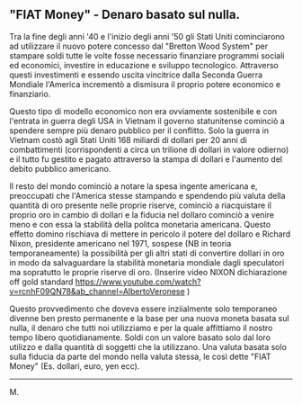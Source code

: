 "FIAT Money" - Denaro basato sul nulla.
---
Tra la fine degli anni '40 e l'inizio degli anni '50 gli Stati Uniti cominciarono ad utilizzare il nuovo potere concesso dal "Bretton Wood System" per stampare soldi tutte le volte fosse necessario finanziare programmi sociali ed economici, investire in educazione e sviluppo tecnologico.
Attraverso questi investimenti e essendo uscita vincitrice dalla Seconda Guerra Mondiale l'America incrementò a dismisura il proprio potere economico e finanziario.
 
Questo tipo di modello economico non era ovviamente sostenibile e con l'entrata in guerra degli USA in Vietnam il governo statunitense cominciò a spendere sempre più denaro pubblico per il conflitto.
Solo la guerra in Vietnam costò agli Stati Uniti 168 miliardi di dollari per 20 anni di combattimenti (corrispondenti a circa un trilione di dollari in valore odierno) e il tutto fu gestito e pagato attraverso la stampa di dollari e l'aumento del debito pubblico americano.

Il resto del mondo cominciò a notare la spesa ingente americana e, preoccupati che l'America stesse stampando e spendendo più valuta della quantità di oro presente nelle proprie riserve, cominciò a riacquistare il proprio oro in cambio di dollari e la fiducia nel dollaro cominciò a venire meno e con essa la stabilità della politca monetaria americana.
Questo effetto domino rischiava di mettere in pericolo il potere del dollaro e Richard Nixon, presidente americano nel 1971, sospese (NB in teoria temporaneamente) la possibilità per gli altri stati di convertire dollari in oro in modo da salvaguardare la stabilità monetaria mondiale dagli speculatori ma sopratutto le proprie riserve di oro. (Inserire video NIXON dichiarazione off gold standard https://www.youtube.com/watch?v=rcnhF09QN78&ab_channel=AlbertoVeronese )

Questo provvedimento che doveva essere inziialmente solo temporaneo divenne ben presto permanente e la base per una nuova moneta basata sul nulla, il denaro che tutti noi utilizziamo e per la quale affittiamo il nostro tempo libero quotidianamente. 
Soldi con un valore basato solo dal loro utilizzo e dalla quantità di soggetti che la utilizzano.
Una valuta basata solo sulla fiducia da parte del mondo nella valuta stessa, le così dette "FIAT Money" (Es. dollari, euro, yen ecc).

---

M.
